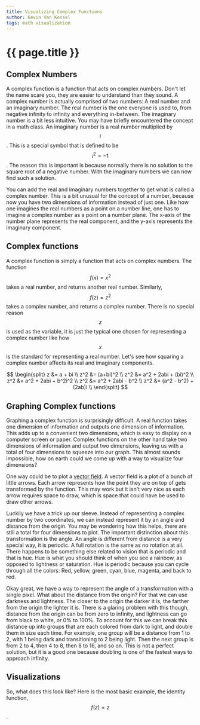 ```yaml
---
title: Visualizing Complex Functions
author: Kevin Van Kessel
tags: math visualization
---
```


# {{ page.title }}

## Complex Numbers

A complex function is a function that acts on complex numbers. Don't let the name scare you, they are easier to understand than they sound. A complex number is actually comprised of two numbers: A real number and an imaginary number. The real number is the one everyone is used to, from negative infinity to infinity and everything in-between. The imaginary number is a bit less intuitive. You may have briefly encountered the concept in a math class. An imaginary number is a real number multiplied by $$i$$. This is a special symbol that is defined to be $$i^2 = -1$$. The reason this is important is because normally there is no solution to the square root of a negative number. With the imaginary numbers we can now find such a solution.

You can add the real and imaginary numbers together to get what is called a complex number. This is a bit unusual for the concept of a number, because now you have two dimensions of information instead of just one. Like how one imagines the real numbers as a point on a number line, one has to imagine a complex number as a point on a number plane. The x-axis of the number plane represents the real component, and the y-axis represents the imaginary component.

## Complex functions

A complex function is simply a function that acts on complex numbers. The function $$f(x) = x^2$$ takes a real number, and returns another real number. Similarly, $$f(z) = z^2$$ takes a complex number, and returns a complex number. There is no special reason $$z$$ is used as the variable, it is just the typical one chosen for representing a complex number like how $$x$$ is the standard for representing a real number. Let's see how squaring a complex number affects its real and imaginary components.

$$
\begin{split}
z &= a + bi \\
z^2 &= (a+bi)^2 \\
z^2 &= a^2 + 2abi + (bi)^2 \\
z^2 &= a^2 + 2abi + b^2i^2 \\
z^2 &= a^2 + 2abi - b^2 \\
z^2 &= (a^2 - b^2) + (2ab)i \\
\end{split}
$$

## Graphing Complex functions

Graphing a complex function is surprisingly difficult. A real function takes one dimension of information and outputs one dimension of information. This adds up to a convenient two dimensions, which is easy to display on a computer screen or paper. Complex functions on the other hand take two dimensions of information and output two dimensions, leaving us with a total of four dimensions to squeeze into our graph. This almost sounds impossible, how on earth could we come up with a way to visualize four dimensions?

One way could be to plot a [vector field](https://en.wikipedia.org/wiki/Vector_field). A vector field is a plot of a bunch of little arrows. Each arrow represents how the point they are on top of gets transformed by the function. This may work but it isn't very nice as each arrow requires space to draw, which is space that could have be used to draw other arrows.

Luckily we have a trick up our sleeve. Instead of representing a complex number by two coordinates, we can instead represent it by an angle and distance from the origin. You may be wondering how this helps, there are still a total for four dimensions to plot. The important distinction about this transformation is the angle. An angle is different from distance is a very special way, it is periodic. A full rotation is the same as no rotation at all. There happens to be something else related to vision that is periodic and that is hue. Hue is what you should think of when you see a rainbow, as opposed to lightness or saturation. Hue is periodic because you can cycle through all the colors: Red, yellow, green, cyan, blue, magenta, and back to red.

Okay great, we have a way to represent the angle of a transformation with a single pixel. What about the distance from the origin? For that we can use darkness and lightness. The closer to the origin the darker it is, the farther from the origin the lighter it is. There is a glaring problem with this though, distance from the origin can be from zero to infinity, and lightness can go from black to white, or 0% to 100%. To account for this we can break this distance up into groups that are each colored from dark to light, and double them in size each time. For example, one group will be a distance from 1 to 2, with 1 being dark and transitioning to 2 being light. Then the next group is from 2 to 4, then 4 to 8, then 8 to 16, and so on. This is not a perfect solution, but it is a good one because doubling is one of the fastest ways to approach infinity.

## Visualizations

So, what does this look like? Here is the most basic example, the identity function, $$f(z) = z$$.
